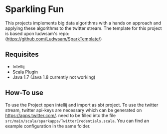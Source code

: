 # Sparkling Fun


This projects implements big data algorithms with a hands on approach and applying these algorithms to the twitter stream. 
The template for this project is based upon ludwsam's repo: (https://github.com/Ludwsam/SparkTemplate/)


## Requisites
- Intellij
- Scala Plugin
- Java 1.7 (Java 1.8 currently not working)

## How-To use
To use the Project open intellij and import as sbt project.
To use the twitter stream, twitter api-keys are necessary
which can be generated on <https://apps.twitter.com/>.
need to be filled into the file ```src/main/scala/sparkapps/TwitterCredentials.scala```.
You can find an example configuration in the same folder.